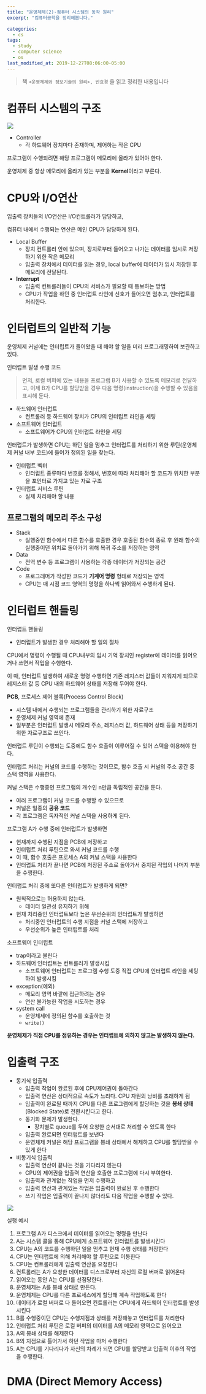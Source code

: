 ```yaml
---
title: "운영체제(2)-컴퓨터 시스템의 동작 원리"
excerpt: "컴퓨터공학을 정리해봅니다."

categories:
  - cs
tags:
  - study
  - computer science
  - os
last_modified_at: 2019-12-27T08:06:00-05:00
---
```


> 책 `<운영체제와 정보기술의 원리>, 반효경` 을 읽고 정리한 내용입니다

# 컴퓨터 시스템의 구조

![](https://img1.daumcdn.net/thumb/R800x0/?scode=mtistory2&fname=https%3A%2F%2Ft1.daumcdn.net%2Fcfile%2Ftistory%2F993B03405AE3DE750F)

- Controller
  - 각 하드웨어 장치마다 존재하며, 제어하는 작은 CPU

프로그램이 수행되려면 해당 프로그램이 메모리에 올라가 있어야 한다.

운영체제 중 항상 메모리에 올라가 있는 부분을 **Kernel**이라고 부른다.

# CPU와 I/O연산

입출력 장치들의 I/O연산은 I/O컨트롤러가 담당하고,

컴퓨터 내에서 수행되는 연산은 메인 CPU가 담당하게 된다.

- Local Buffer 
  - 장치 컨트롤러 안에 있으며, 장치로부터 들어오고 나가는 데이터를 임시로 저장하기 위한 작은 메모리
  - 입출력 장치에서 데이터를 읽는 경우, local buffer에 데이터가 임시 저장된 후 메모리에 전달된다.
- **Interrupt**
  - 입출력 컨트롤러들이 CPU의 서비스가 필요할 때 통보하는 방법
  - CPU가 작업을 하던 중 인터럽트 라인에 신호가 들어오면 멈추고, 인터럽트를 처리한다.

# 인터럽트의 일반적 기능

운영체제 커널에는 인터럽트가 들어왔을 때 해야 할 일을 미리 프로그래밍하여 보관하고 있다.

인터럽트 발생 수행 코드

> 먼저, 로컬 버퍼에 있는 내용을 프로그램 B가 사용할 수 있도록 메모리로 전달하고, 이제 B가 CPU를 할당받을 경우 다음 명령(instruction)을 수행할 수 있음을 표시해 둔다.

- 하드웨어 인터럽트
  - 컨트롤러 등 하드웨어 장치가 CPU의 인터럽트 라인을 세팅
- 소프트웨어 인터럽트
  - 소프트웨어가 CPU의 인터럽트 라인을 세팅

인터럽트가 발생하면 CPU는 하던 일을 멈추고 인터럽트를 처리하기 위한 루틴(운영체제 커널 내부 코드)에 들어가 정의된 일을 찾는다.

- 인터럽트 벡터
  - 인터럽트 종류마다 번호를 정해서, 번호에 따라 처리해야 할 코드가 위치한 부분을 포인터로 가지고 있는 자료 구조
- 인터럽트 서비스 루틴
  - 실제 처리해야 할 내용

## 프로그램의 메모리 주소 구성

- Stack
  - 실행중인 함수에서 다른 함수를 호출한 경우 호출된 함수의 종료 후 원래 함수의 실행중이던 위치로 돌아가기 위해 복귀 주소를 저장하는 영역
- Data
  - 전역 변수 등 프로그램이 사용하는 각종 데이터가 저장되는 공간
- Code
  - 프로그래머가 작성한 코드가 **기계어 명령** 형태로 저장되는 영역
  - CPU는 매 시점 코드 영역의 명령을 하나씩 읽어와서 수행하게 된다.

# 인터럽트 핸들링

인터럽트 핸들링

- 인터럽트가 발생한 경우 처리해야 할 일의 절차

CPU에서 명령이 수행될 때 CPU내부의 임시 기억 장치인 register에 데이터를 읽어오거나 쓰면서 작업을 수행한다. 

이 때, 인터럽트 발생하여 새로운 명령 수행하면 기존 레지스터 값들이 지워지게 되므로 레지스터 값 등 CPU 내의 하드웨어 상태를 저장해 두어야 한다. 

**PCB**, 프로세스 제어 블록(Process Control Block)

- 시스템 내에서 수행되는 프로그램들을 관리하기 위한 자료구조
- 운영체제 커널 영역에 존재
- 일부분은 인터럽트 발생시 메모리 주소, 레지스터 값, 하드웨어 상태 등을 저장하기 위한 자료구조로 쓰인다.

인터럽트 루틴이 수행되는 도중에도 함수 호출이 이루어질 수 있어 스택을 이용해야 한다.

인터럽트 처리는 커널의 코드를 수행하는 것이므로, 함수 호출 시 커널의 주소 공간 중 스택 영역을 사용한다.

커널 스택은 수행중인 프로그램의 개수인 n만큼 독립적인 공간을 둔다. 

- 여러 프로그램이 커널 코드를 수행할 수 있으므로
- 커널은 일종의 **공유 코드**
- 각 프로그램은 독자적인 커널 스택을 사용하게 된다.

프로그램 A가 수행 중에 인터럽트가 발생하면 

- 현재까지 수행된 지점을 PCB에 저장하고
- 인터럽트 처리 루틴으로 와서 커널 코드를 수행
- 이 때, 함수 호출은 프로세스 A의 커널 스택을 사용한다
- 인터럽트 처리가 끝나면 PCB에 저장된 주소로 돌아가서 중지된 작업의 나머지 부분을 수행한다.

인터럽트 처리 중에 또다른 인터럽트가 발생하게 되면?

- 원칙적으로는 허용하지 않는다.
  - 데이터 일관성 유지하기 위해
- 현재 처리중인 인터럽트보다 높은 우선순위의 인터럽트가 발생하면
  - 처리중인 인터럽트의 수행 지점을 커널 스택에 저장하고
  - 우선순위가 높은 인터럽트를 처리

소프트웨어 인터럽트

- trap이라고 불린다
- 하드웨어 인터럽트는 컨트롤러가 발생시킴
  - 소프트웨어 인터럽트는 프로그램 수행 도중 직접 CPU에 인터럽트 라인을 세팅하여 발생시킴
- exception(예외)
  - 메모리 영역 바깥에 접근하려는 경우
  - 연산 불가능한 작업을 시도하는 경우
- system call
  - 운영체제에 정의된 함수를 호출하는 것
  - `write()`

**운영체제가 직접 CPU를 점유하는 경우는 인터럽트에 의하지 않고는 발생하지 않는다.**

# 입출력 구조

- 동기식 입출력
  - 입출력 작업이 완료된 후에 CPU제어권이 돌아간다
  - 입출력 연산은 상대적으로 속도가 느리다. CPU 자원의 낭비를 초래하게 됨
  - 입출력이 완료될 때까지 CPU를 다른 프로그램에게 할당하는 것을 **봉쇄 상태**(Blocked State)로 전환시킨다고 한다. 
  - 동기화 문제가 발생한다.
    - 장치별로 queue를 두어 요청한 순서대로 처리할 수 있도록 한다
  - 입출력 완료되면 인터럽트를 보낸다
  - 운영체제 커널은 해당 프로그램을 봉쇄 상태에서 해제하고 CPU를 할당받을 수 있게 한다
- 비동기식 입출력
  - 입출력 연산이 끝나는 것을 기다리지 않는다
  - CPU의 제어권을 입출력 연산을 호출한 프로그램에 다시 부여한다.
  - 입출력과 관계없는 작업을 먼저 수행하고
  - 입출력 연산과 관계있는 작업은 입출력이 완료된 후 수행한다
  - 쓰기 작업은 입출력이 끝나지 않더라도 다음 작업을 수행할 수 있다.

![](https://kouzie.github.io/assets/OS/OS_2_4.png)

실행 예시

1. 프로그램 A가 디스크에서 데이터를 읽어오는 명령을 만난다
2. A는 시스템 콜을 통해 CPU에게 소프트웨어 인터럽트를 발생시킨다
3. CPU는 A의 코드를 수행하던 일을 멈추고 현재 수행 상태를 저장한다
4. CPU는 인터럽트에 의해 처리해야 할 루틴으로 이동한다
5. CPU는 컨트롤러에게 입출력 연산을 요청한다
6. 컨트롤러는 A가 요청한 데이터를 디스크로부터 자신의 로컬 버퍼로 읽어온다
7. 읽어오는 동안 A는 CPU를 선점당한다.
8. 운영체제는 A를 봉쇄 상태로 만든다.
9. 운영체제는 CPU를 다른 프로세스에게 할당해 계속 작업하도록 한다
10. 데이터가 로컬 버퍼로 다 들어오면 컨트롤러는 CPU에게 하드웨어 인터럽트를 발생시킨다
11. B를 수행중이던 CPU는 수행지점과 상태를 저장해놓고 인터럽트를 처리한다
12. 인터럽트 처리 루틴은 로컬 버퍼의 데이터를 A의 메모리 영역으로 읽어오고
13. A의 봉쇄 상태를 해제한다
14. B의 지점으로 톨어가서 하던 작업을 마저 수행한다
15. A는 CPU를 기다리다가 자신의 차례가 되면 CPU를 할당받고 입출력 이후의 작업을 수행한다.

# DMA (Direct Memory Access)

